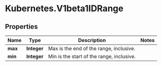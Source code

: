 # Kubernetes.V1beta1IDRange

## Properties
Name | Type | Description | Notes
------------ | ------------- | ------------- | -------------
**max** | **Integer** | Max is the end of the range, inclusive. | 
**min** | **Integer** | Min is the start of the range, inclusive. | 



